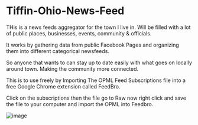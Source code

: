 # Tiffin-Ohio-News-Feed
THis is a news feeds aggregator for the town I live in. Will be filled with a lot of public places, businesses, events, community &amp; officials. 

It works by gathering data from public Facebook Pages and organizing them into different categorical newsfeeds. 

So anyone that wants to can stay up to date easily with what goes on locally around town. Making the community more connected. 

This is to use freely by Importing The OPML Feed Subscriptions file into a free Google Chrome extension called FeedBro.

Click on the subscriptions then the file go to Raw now right click and save the file to your computer and import the OPML into Feedbro.

![image](https://user-images.githubusercontent.com/54013691/181677492-961afb0f-4396-4e11-bfe0-0dd664896f96.png)


